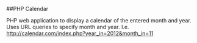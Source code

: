 ##PHP Calendar

PHP web application to display a calendar of the entered month and year. Uses URL queries to specify month and year. I.e. http://calendar.com/index.php?year_in=2012&month_in=11
